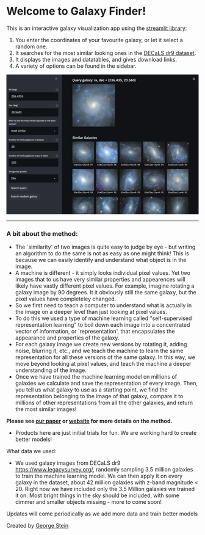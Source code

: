 # Welcome to Galaxy Finder!

This is an interactive galaxy visualization app using the [streamlit library](https://docs.streamlit.io/en/stable/):
 
1. You enter the coordinates of your favourite galaxy, or let it select a random one.
2. It searches for the most similar looking ones in the [DECaLS dr9 dataset](https://www.legacysurvey.org/viewer).
3. It displays the images and datatables, and gives download links.
4. A variety of options can be found in the sidebar.

![alt text](image.png)

---
  
### A bit about the method: 
- The `similarity' of two images is quite easy to judge by eye - but writing an algorithm to do the same is not as easy as one might think! This is because we can easily identify and understand what object is in the image.                     
- A machine is different - it simply looks individual pixel values. Yet two images that to us have very similar properties and appearences will likely have vastly different pixel values. For example, imagine rotating a galaxy image by 90 degrees. It it obviously still the same galaxy, but the pixel values have completeley changed.                                       
- So we first need to teach a computer to understand what is actually in the image on a deeper level than just looking at pixel values.                                                                                                   
- To do this we used a type of machine learning called "self-supervised representation learning" to boil down each image into a concentrated vector of information, or `representation', that encapsulates the appearance and properties of the galaxy.
- For each galaxy image we create new versions by rotating it, adding noise, blurring it, etc., and we teach the machine to learn the same representation for all these versions of the same galaxy. In this way, we move beyond looking at pixel values, and teach the machine a deeper understanding of the image.
- Once we have trained the machine learning model on millions of galaxies we calculate and save the representation of every image. Then, you tell us what galaxy to use as a starting point, we find the representation belonging to the image of that galaxy, compare it to millions of other representations from all the other galaxies, and return the most similar images!

**Please see [our paper](https://arxiv.org/abs/2012.13083) or [website](https://portal.nersc.gov/project/dasrepo/self-supervised-learning-sdss/) for more details on the method.**

- Products here are just initial trials for fun. We are working hard to create better models!

What data we used:
- We used galaxy images from DECaLS dr9 https://www.legacysurvey.org/, randomly sampling 3.5 million galaxies to train the machine learning model. We can then apply it on every galaxy in the dataset, about 42 million galaxies with z-band magnitude < 20. Right now we have included only the 3.5 Million galaxies we trained it on. Most bright things in the sky should be included, with some dimmer and smaller objects missing - more to come soon!

Updates will come periodically as we add more data and train better models

Created by [George Stein](https://github.com/georgestein) 	    
